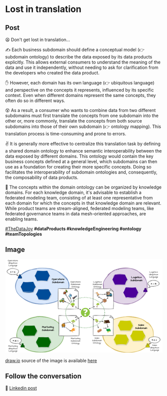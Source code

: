 # Lost in translation

## Post

😫 Don't get lost in translation...

✍ Each business subdomain should define a conceptual model (👉 subdomain ontology) to describe the data exposed by its data products explicitly. This allows external consumers to understand the meaning of the data and use it independently, without needing to ask for clarification from the developers who created the data product.

✋ However, each domain has its own language (👉 ubiquitous language) and perspective on the concepts it represents, influenced by its specific context. Even when different domains represent the same concepts, they often do so in different ways.

😵 As a result, a consumer who wants to combine data from two different subdomains must first translate the concepts from one subdomain into the other or, more commonly, translate the concepts from both source subdomains into those of their own subdomain (👉 ontology mapping). This translation process is time-consuming and prone to errors.

✌ It is generally more effective to centralize this translation task by defining a shared domain ontology to enhance semantic interoperability between the data exposed by different domains. This ontology would contain the key business concepts defined at a general level, which subdomains can then use as a foundation for creating their more specific concepts. Doing so facilitates the interoperability of subdomain ontologies and, consequently, the composability of data products.

💫 The concepts within the domain ontology can be organized by knowledge domains. For each knowledge domain, it's advisable to establish a federated modeling team, consisting of at least one representative from each domain for which the concepts in that knowledge domain are relevant. While product teams are stream-aligned, federated modeling teams, like federated governance teams in data mesh-oriented approaches, are enabling teams.

[#TheDataJoy](https://www.linkedin.com/feed/hashtag/?keywords=thedatajoy) **#dataProducts #knowledgeEngineering #ontology #teamTopologies**

## Image

![2024-P019-composability.png](/images/2024/2024-P048-lost-in-translation.png)

[draw.io](https://app.diagrams.net/) source of the image is available [here](/images/2024/2024.drawio) 

## Follow the conversation

🔵 [Linkedin post](https://www.linkedin.com/posts/andreagioia_thedatajoy-dataproducts-knowledgeengineering-activity-7236727242582577152-Sytl)

